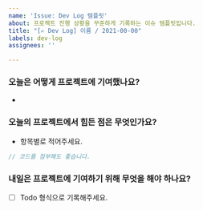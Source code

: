 ```yaml
---
name: 'Issue: Dev Log 템플릿'
about: 프로젝트 진행 상황을 꾸준하게 기록하는 이슈 템플릿입니다.
title: "[✍️ Dev Log] 이름 / 2021-00-00"
labels: dev-log
assignees: ''

---
```


### 오늘은 어떻게 프로젝트에 기여했나요?

- 

### 오늘의 프로젝트에서 힘든 점은 무엇인가요?

- 항목별로 적어주세요.

```js
// 코드를 첨부해도 좋습니다.
```

### 내일은 프로젝트에 기여하기 위해 무엇을 해야 하나요?

- [ ] Todo 형식으로 기록해주세요.
